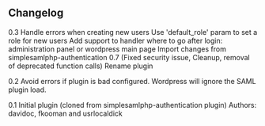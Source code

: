 Changelog
---------

0.3 Handle errors when creating new users
    Use 'default_role' param to set a role for new users
    Add support to handler where to go after login: administration panel or wordpress main page
    Import changes from simplesamlphp-authentication 0.7 (Fixed security issue, Cleanup, removal of deprecated function calls)
    Rename plugin

0.2 Avoid errors if plugin is bad configured. Wordpress will ignore the SAML plugin load.

0.1 Initial plugin (cloned from simplesamlphp-authentication plugin) Authors: davidoc, fkooman and usrlocaldick
